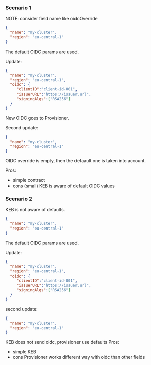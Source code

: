 ### Scenario 1
NOTE: consider field name like oidcOverride


```json
{
  "name": "my-cluster",
  "region": "eu-central-1"
}
```
The default OIDC params are used.

Update:

```json
{
  "name": "my-cluster",
  "region": "eu-central-1",
  "oidc": {
     "clientID":"client-id-001",
     "issuerURL":"https://issuer.url",  
     "signingAlgs":["RSA256"]
  }
}
```
New OIDC goes to Provisioner.

Second update:

```json
{
  "name": "my-cluster",
  "region": "eu-central-1"
}
```
OIDC override is empty, then the defaault one is taken into account.

Pros:
 - simple contract
 - cons (small) KEB is aware of default OIDC values
 
### Scenario 2
KEB is not aware of defaults.

```json
{
  "name": "my-cluster",
  "region": "eu-central-1"
}
```

The default OIDC params are used.

Update:

```json
{
  "name": "my-cluster",
  "region": "eu-central-1",
  "oidc": {
     "clientID":"client-id-001",
     "issuerURL":"https://issuer.url",  
     "signingAlgs":["RSA256"]
  }
}
```

second update:

```json
{
  "name": "my-cluster",
  "region": "eu-central-1"
}
```
KEB does not send oidc, provisioner use defaults
Pros:
 - simple KEB
 - cons Provisioner works different way with oidc than other fields
 
 